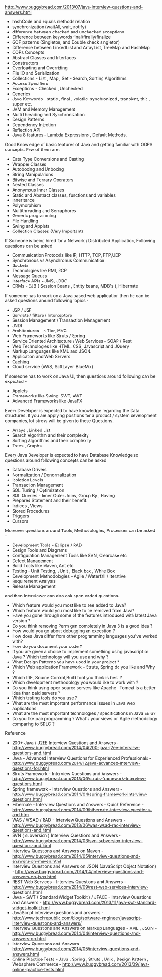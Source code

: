 http://www.buggybread.com/2013/07/java-interview-questions-and-answers.html

* hashCode and equals methods relation
* synchronization (waitAll, wait, notify)
* difference between checked and unchecked exceptions
* Difference between keywords final/finally/finalize
* GOF patterns (Singleton, and Double check singleton)
* Difference between LinkedList and ArrayList, TreeMap and HashMap
* OOPs Concepts
* Abstract Classes and Interfaces
* Constructors
* Overloading and Overriding
* File IO and Serialization
* Collections - List , Map , Set - Search, Sorting Algorithms
* Access Specifiers
* Exceptions - Checked , Unchecked
* Generics
* Java Keywords - static , final , volatile, synchronized , transient, this , super etc.
* JVM and Memory Management
* MultiThreading and Synchronization
* Design Patterns
* Dependency Injection
* Reflection API
* Java 8 features - Lambda Expressions , Default Methods.

Good Knowledge of basic features of Java and getting familiar with OOPS concepts. Few of them are :

* Data Type Conversions and Casting
* Wrapper Classes
* Autoboxing and Unboxing
* String Manipulations
* Bitwise and Ternary Operators
* Nested Classes
* Anonymous Inner Classes
* Static and Abstract classes, functions and variables
* Inheritance
* Polymorphism
* Multithreading and Semaphores
* Generic programming
* File Handling
* Swing and Applets
* Collection Classes (Very Important)

If Someone is being hired for a Network / Distributed Application, Following questions can be asked 

* Communication Protocols like IP, HTTP, TCP, FTP,UDP
* Synchronous vs Asynchronus Communication
* Sockets
* Technologies like RMI, RCP
* Message Queues
* Interface APIs - JMS, JDBC
* ORMs - EJB ( Session Beans , Entity beans, MDB's ),  Hibernate

If someone has to work on a Java based web application then he can be asked questions around following topics -

* JSP / JSF 
* Servlets / filters / Interceptors
* Session Management / Transaction Management
* JNDI
* Architectures - n Tier, MVC 
* Web Frameworks like Struts / Spring
* Service Oriented Architecture / Web Services - SOAP / Rest
* Web Technologies like HTML, CSS, Javascript and JQuery
* Markup Languages like XML and JSON.
* Application and Web Servers
* Caching
* Cloud service (AWS, SoftLayer, BlueMix)

If someone has to work on Java UI, then questions around following can be expected -

* Applets
* Frameworks like Swing, SWT, AWT
* Advanced Frameworks like JavaFX

Every Developer is expected to have knowledge regarding the Data structures. If you are applying positions for a product / system development companies, lot stress will be given to these Questions.

* Arrays , Linked List
* Search Algorithm and their complexity
* Sorting Algorithms and their complexity
* Trees , Graphs

Every Java Developer is expected to have Database Knowledge so questions around following concepts can be asked 

* Database Drivers
* Normalization / Denormalization
* Isolation Levels
* Transaction Management
* SQL Tuning / Optimization
* SQL Queries - Inner Outer Joins, Group By , Having
* Prepared Statement and their benefit.
* Indices , Views
* Stored Procedures
* Triggers
* Cursors

Moreover questions around Tools, Methodologies, Processes can be asked -

* Development Tools - Eclipse / RAD
* Design Tools and Diagrams
* Configuration Management Tools like SVN, Clearcase etc
* Defect Management
* Build Tools like Maven, Ant etc
* Testing - Unit Testing, JUnit , Black box , White Box
* Development Methodologies - Agile / Waterfall / Iterative
* Requirement Analysis
* Release Management

and then Interviewer can also ask open ended questions.

* Which feature would you most like to see added to Java?
* Which feature would you most like to be removed from Java?
* Have you gone through some of the features introduced with latest Java version ?
* Do you think removing Perm gen completely in Java 8 is a good idea ?
* How would you go about debugging an exception ?
* How does Java differ from other programming languages you've worked with?
* How do you document your code ?
* If you are given a choice to implement something using javascript or Java ? Which technology will you use and why ?
* What Design Patterns you have used in your project ?
* Which Web application Framework  - Struts, Spring do you like and Why ?
* Which IDE, Source Control,Build tool you think is best ?
* Which development methodology you would like to work with ?
* Do you think using open source servers like Apache , Tomcat is a better idea than paid servers ?
* Which testing tools do you use ?
* What are the most important performance issues in Java web applications
* What are the most important technologies / specifications in Java EE 6?
* Do you like pair programming ? What's your views on Agile methodology comparing to SDLC ?

Reference
* 200+ Java / J2EE Interview Questions and Answers - http://www.buggybread.com/2014/04/200-java-j2ee-interview-questions-and.html
* Java - Advanced Interview Questions for Experienced Professionals -http://www.buggybread.com/2014/12/java-advanced-interview-questions-for.html
* Struts Framework - Interview Questions and Answers - http://www.buggybread.com/2013/06/struts-framework-interview-questions.html
* Spring framework - Interview Questions and Answers - http://www.buggybread.com/2014/04/spring-framework-interview-questions.html
* Hibernate - Interview Questions and Answers - Quick Reference - http://www.buggybread.com/2014/09/hibernate-interview-questions-and.html
* WAS / WSAD / RAD - Interview Questions and Answers - http://www.buggybread.com/2013/06/was-wsad-rad-interview-questions-and.html
* SVN ( subversion ) Interview Questions and Answers - http://www.buggybread.com/2014/03/svn-subversion-interview-questions-and.html
* Interview Questions and Answers on Maven - http://www.buggybread.com/2014/05/interview-questions-and-answers-on-maven.html
* Interview Questions and Answers on JSON (JavaScript Object Notation) - http://www.buggybread.com/2014/04/interview-questions-and-answers-on-json.html
* REST Web Services - Interview Questions and Answers  - http://www.buggybread.com/2014/09/rest-web-services-interview-questions.html
* Java - SWT ( Standard Widget Toolkit ) / JFACE - Interview Questions and Answers - http://www.buggybread.com/2013/11/java-swt-standard-widget-toolkit.html
* JavaScript interview questions and answers - http://www.techrepublic.com/blog/software-engineer/javascript-interview-questions-and-answers/
* Interview Questions and Answers on Markup Languages - XML , JSON - http://www.buggybread.com/2014/04/interview-questions-and-answers-on.html
* Interview Questions and Answers - http://www.buggybread.com/2014/05/interview-questions-and-answers.html
* Online Practice Tests - Java , Spring , Struts , Unix , Design Pattern , Websphere Commerce - http://www.buggybread.com/2013/09/java-online-practice-tests.html
